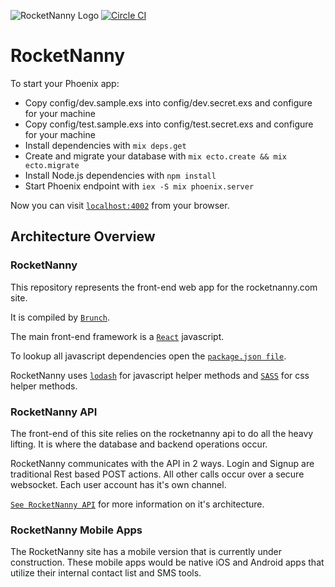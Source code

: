 ![RocketNanny Logo](https://cloud.githubusercontent.com/assets/1529103/14503871/327e377e-016f-11e6-915b-e015aeaa5184.png)
[![Circle CI](https://circleci.com/gh/RocketNanny/API.svg?style=svg)](https://circleci.com/gh/RocketNanny/RocketNanny)

# RocketNanny

To start your Phoenix app:

  * Copy config/dev.sample.exs into config/dev.secret.exs and configure for your machine
  * Copy config/test.sample.exs into config/test.secret.exs and configure for your machine
  * Install dependencies with `mix deps.get`
  * Create and migrate your database with `mix ecto.create && mix ecto.migrate`
  * Install Node.js dependencies with `npm install`
  * Start Phoenix endpoint with `iex -S mix phoenix.server`

Now you can visit [`localhost:4002`](http://localhost:4002) from your browser.

## Architecture Overview

### RocketNanny

This repository represents the front-end web app for the rocketnanny.com site.

It is compiled by [`Brunch`](http://brunch.io/).

The main front-end framework is a [`React`](https://facebook.github.io/react/) javascript.

To lookup all javascript dependencies open the [`package.json file`](https://github.com/RocketNanny/RocketNanny/blob/master/package.json).

RocketNanny uses [`lodash`](https://lodash.com/docs) for javascript helper methods and [`SASS`](http://sass-lang.com/) for css helper methods.

### RocketNanny API

The front-end of this site relies on the rocketnanny api to do all the heavy lifting. It is where the database and backend operations occur.

RocketNanny communicates with the API in 2 ways. Login and Signup are traditional Rest based POST actions. All other calls occur over a secure websocket. Each user account has it's own channel.

[`See RocketNanny API`](https://github.com/RocketNanny/API/blob/master/README.md) for more information on it's architecture.

### RocketNanny Mobile Apps

The RocketNanny site has a mobile version that is currently under construction. These mobile apps would be native iOS and Android apps that utilize their internal contact list and SMS tools.

